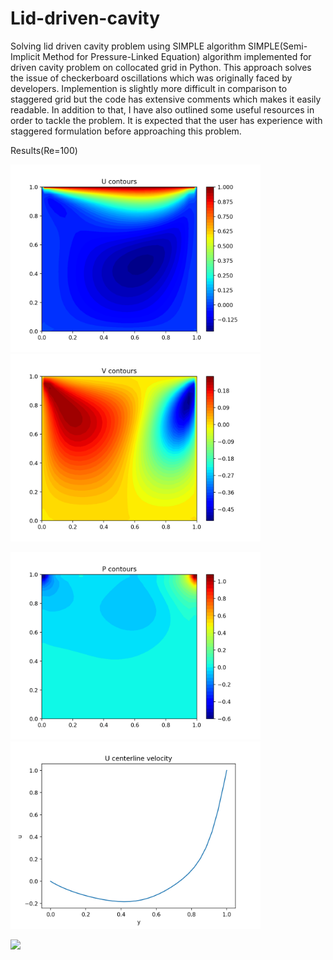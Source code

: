 # Lid-driven-cavity
Solving lid driven cavity problem using SIMPLE algorithm
SIMPLE(Semi-Implicit Method for Pressure-Linked Equation) algorithm implemented for driven cavity problem on collocated grid in Python. This approach solves the issue of checkerboard oscillations which was originally faced by developers. Implemention is slightly more difficult in comparison to staggered grid but the code has extensive comments which makes it easily readable. In addition to that, I have also outlined some useful resources in order to tackle the problem. It is expected that the user has experience with staggered formulation before approaching this problem.

Results(Re=100)

<p float="left">
  <img src="https://github.com/mr-mlsk/Lid-driven-cavity/blob/main/u_contours.png" width="400" >
  <img src="https://github.com/mr-mlsk/Lid-driven-cavity/blob/main/v_contours.png" width="400"> 
</p>

<p float="left">
  <img src="https://github.com/mr-mlsk/Lid-driven-cavity/blob/main/pressure_contours.png" width="400">
  <img src="https://github.com/mr-mlsk/Lid-driven-cavity/blob/main/u_centerline.png" width="400"> 
</p>
  
<image src= "https://github.com/mr-mlsk/Lid-driven-cavity/blob/main/v_centerline.png" width=400>

